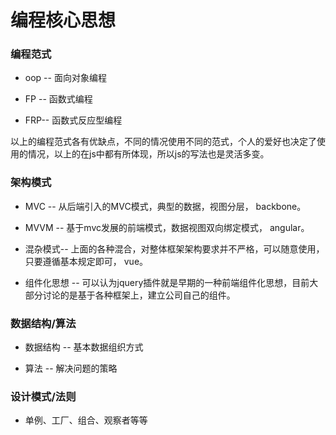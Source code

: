 # 编程核心思想

### 编程范式

* oop -- 面向对象编程

* FP -- 函数式编程

* FRP-- 函数式反应型编程

以上的编程范式各有优缺点，不同的情况使用不同的范式，个人的爱好也决定了使用的情况，以上的在js中都有所体现，所以js的写法也是灵活多变。

### 架构模式

* MVC -- 从后端引入的MVC模式，典型的数据，视图分层， backbone。

* MVVM -- 基于mvc发展的前端模式，数据视图双向绑定模式， angular。

* 混杂模式-- 上面的各种混合，对整体框架架构要求并不严格，可以随意使用，只要遵循基本规定即可， vue。

* 组件化思想 -- 可以认为jquery插件就是早期的一种前端组件化思想，目前大部分讨论的是基于各种框架上，建立公司自己的组件。

### 数据结构/算法

* 数据结构 -- 基本数据组织方式

* 算法 -- 解决问题的策略

### 设计模式/法则

* 单例、工厂、组合、观察者等等